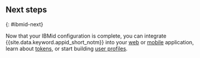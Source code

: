 

## Next steps
{: #ibmid-next}

Now that your IBMid configuration is complete, you can integrate {{site.data.keyword.appid_short_notm}} into your [web](/docs/services/appid/web-apps.html) or [mobile](/docs/services/appid/mobile-apps.html) application, learn about [tokens](/docs/services/appid/authorization.html#tokens), or start building [user profiles](/docs/services/appid/user-profile.html).

</staging>
